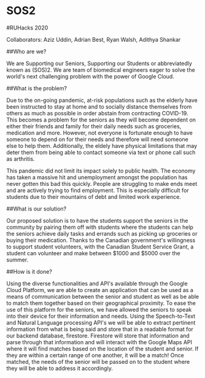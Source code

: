 # SOS2
#RUHacks 2020

Collaborators: Aziz Uddin, Adrian Best, Ryan Walsh, Adithya Shankar 

##Who are we?

We are Supporting our Seniors, Supporting our Students or abbreviatedly known as (SOS)2. We are team of biomedical engineers eager to solve the world's next challenging problem with the power of Google Cloud. 

##What is the problem?

Due to the on-going pandemic, at-risk populations such as the elderly have been instructed to stay at home and to socially distance themselves from others as much as possible in order abstain from contracting COVID-19. This becomes a problem for the seniors as they will become dependent on either their friends and family for their daily needs such as groceries, medication and more. However, not everyone is fortunate enough to have someone to depend on for their needs and therefore will need someone else to help them. Additionally, the eldely have physical limitations that may deter them from being able to contact someone via text or phone call such as arthritis.    

This pandemic did not limit its impact solely to public health. The economy has taken a massive hit and unemployment amongst the population has never gotten this bad this quickly. People are struggling to make ends meet and are actively trying to find employment. This is especially difficult for students due to their  mountains of debt and limited work experience.

##What is our solution?

Our proposed solution is to have the students support the seniors in the community by pairing them off with students where the students can help the seniors achieve daily tasks and errands such as picking up groceries or buying their medication. Thanks to the Canadian government's willingness to support student volunteers, with the Canadian Student Service Grant, a student can volunteer and make between $1000 and $5000 over the summer.


##How is it done?

Using the diverse functionalities and API's available through the Google Cloud Platform, we are able to create an application that can be used as a means of communication between the senior and student as well as be able to match them together based on their geographical proximity. To ease the use of this platform for the seniors, we have allowed the seniors to speak into their device for their information and needs. Using the Speech-to-Text and Natural Language processing API's we will be able to extract pertinent information from what is being said and store that in a readable format for our backend database, firestore. Firestore will store that information and parse through that information and will interact with the Google Maps API where it will find matches based on the location of the student and senior. If they are within a certain range of one another, it will be a match! Once matched, the needs of the senior will be passed on to the student where they will be able to address it accordingly. 





